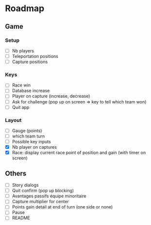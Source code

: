 # Roadmap

## Game

### Setup

- [ ] Nb players
- [ ] Teleportation positions
- [ ] Capture positions

### Keys

- [ ] Race win
- [ ] Database increase
- [ ] Player on capture (increase, decrease)
- [ ] Ask for challenge (pop up on screen => key to tell which team won)
- [ ] Quit app

### Layout

- [ ] Gauge (points)
- [ ] which team turn
- [ ] Possible key inputs
- [X] Nb player on captures
- [X] Race: display current race point of position and gain (with timer on screen)

## Others

- [ ] Story dialogs
- [ ] Quit confirm (pop up blocking)
- [ ] Avantages passifs équipe minoritaire
- [ ] Capture multiplier for center
- [ ] Points gain detail at end of turn (one side or none)
- [ ] Pause
- [ ] README
